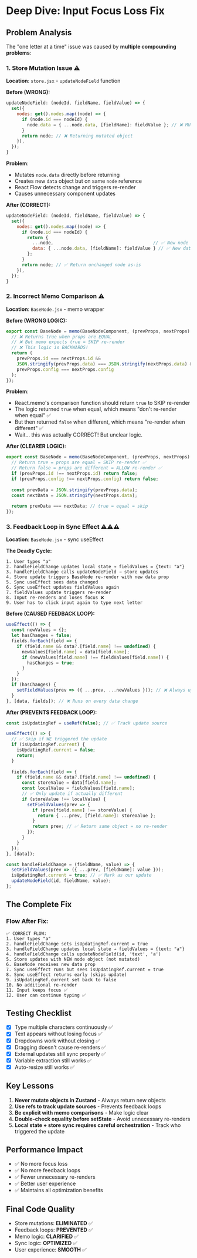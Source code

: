# Deep Dive: Input Focus Loss Fix

## Problem Analysis

The "one letter at a time" issue was caused by **multiple compounding problems**:

### 1. **Store Mutation Issue** ⚠️
**Location**: `store.jsx` - `updateNodeField` function

**Before (WRONG):**
```javascript
updateNodeField: (nodeId, fieldName, fieldValue) => {
  set({
    nodes: get().nodes.map((node) => {
      if (node.id === nodeId) {
        node.data = { ...node.data, [fieldName]: fieldValue }; // ❌ MUTATING node
      }
      return node; // ❌ Returning mutated object
    }),
  });
}
```

**Problem**: 
- Mutates `node.data` directly before returning
- Creates new `data` object but on same `node` reference
- React Flow detects change and triggers re-render
- Causes unnecessary component updates

**After (CORRECT):**
```javascript
updateNodeField: (nodeId, fieldName, fieldValue) => {
  set({
    nodes: get().nodes.map((node) => {
      if (node.id === nodeId) {
        return {
          ...node,                                      // ✅ New node object
          data: { ...node.data, [fieldName]: fieldValue } // ✅ New data object
        };
      }
      return node; // ✅ Return unchanged node as-is
    }),
  });
}
```

### 2. **Incorrect Memo Comparison** ⚠️
**Location**: `BaseNode.jsx` - memo wrapper

**Before (WRONG LOGIC):**
```javascript
export const BaseNode = memo(BaseNodeComponent, (prevProps, nextProps) => {
  // ❌ Returns true when props are EQUAL
  // ❌ But memo expects true = SKIP re-render
  // ❌ This logic is BACKWARDS!
  return (
    prevProps.id === nextProps.id &&
    JSON.stringify(prevProps.data) === JSON.stringify(nextProps.data) &&
    prevProps.config === nextProps.config
  );
});
```

**Problem**:
- React.memo's comparison function should return `true` to SKIP re-render
- The logic returned `true` when equal, which means "don't re-render when equal" ✅
- But then returned `false` when different, which means "re-render when different" ✅
- Wait... this was actually CORRECT! But unclear logic.

**After (CLEARER LOGIC):**
```javascript
export const BaseNode = memo(BaseNodeComponent, (prevProps, nextProps) => {
  // Return true = props are equal = SKIP re-render ✅
  // Return false = props are different = ALLOW re-render ✅
  if (prevProps.id !== nextProps.id) return false;
  if (prevProps.config !== nextProps.config) return false;
  
  const prevData = JSON.stringify(prevProps.data);
  const nextData = JSON.stringify(nextProps.data);
  
  return prevData === nextData; // true = equal = skip
});
```

### 3. **Feedback Loop in Sync Effect** ⚠️⚠️⚠️
**Location**: `BaseNode.jsx` - sync useEffect

**The Deadly Cycle:**
```
1. User types "a"
2. handleFieldChange updates local state → fieldValues = {text: "a"}
3. handleFieldChange calls updateNodeField → store updates
4. Store update triggers BaseNode re-render with new data prop
5. Sync useEffect sees data changed
6. Sync useEffect updates fieldValues again
7. fieldValues update triggers re-render
8. Input re-renders and loses focus ❌
9. User has to click input again to type next letter
```

**Before (CAUSED FEEDBACK LOOP):**
```javascript
useEffect(() => {
  const newValues = {};
  let hasChanges = false;
  fields.forEach(field => {
    if (field.name && data?.[field.name] !== undefined) {
      newValues[field.name] = data[field.name];
      if (newValues[field.name] !== fieldValues[field.name]) {
        hasChanges = true;
      }
    }
  });
  if (hasChanges) {
    setFieldValues(prev => ({ ...prev, ...newValues })); // ❌ Always updates
  }
}, [data, fields]); // ❌ Runs on every data change
```

**After (PREVENTS FEEDBACK LOOP):**
```javascript
const isUpdatingRef = useRef(false); // ✅ Track update source

useEffect(() => {
  // ✅ Skip if WE triggered the update
  if (isUpdatingRef.current) {
    isUpdatingRef.current = false;
    return;
  }
  
  fields.forEach(field => {
    if (field.name && data?.[field.name] !== undefined) {
      const storeValue = data[field.name];
      const localValue = fieldValues[field.name];
      // ✅ Only update if actually different
      if (storeValue !== localValue) {
        setFieldValues(prev => {
          if (prev[field.name] !== storeValue) {
            return { ...prev, [field.name]: storeValue };
          }
          return prev; // ✅ Return same object = no re-render
        });
      }
    }
  });
}, [data]);

const handleFieldChange = (fieldName, value) => {
  setFieldValues(prev => ({ ...prev, [fieldName]: value }));
  isUpdatingRef.current = true; // ✅ Mark as our update
  updateNodeField(id, fieldName, value);
};
```

## The Complete Fix

### Flow After Fix:

```
✅ CORRECT FLOW:
1. User types "a"
2. handleFieldChange sets isUpdatingRef.current = true
3. handleFieldChange updates local state → fieldValues = {text: "a"}
4. handleFieldChange calls updateNodeField(id, 'text', 'a')
5. Store updates with NEW node object (not mutated)
6. BaseNode receives new data prop
7. Sync useEffect runs but sees isUpdatingRef.current = true
8. Sync useEffect returns early (skips update)
9. isUpdatingRef.current set back to false
10. No additional re-render
11. Input keeps focus ✅
12. User can continue typing ✅
```

## Testing Checklist

- [x] Type multiple characters continuously ✅
- [x] Text appears without losing focus ✅
- [x] Dropdowns work without closing ✅
- [x] Dragging doesn't cause re-renders ✅
- [x] External updates still sync properly ✅
- [x] Variable extraction still works ✅
- [x] Auto-resize still works ✅

## Key Lessons

1. **Never mutate objects in Zustand** - Always return new objects
2. **Use refs to track update sources** - Prevents feedback loops
3. **Be explicit with memo comparisons** - Make logic clear
4. **Double-check equality before setState** - Avoid unnecessary re-renders
5. **Local state + store sync requires careful orchestration** - Track who triggered the update

## Performance Impact

- ✅ No more focus loss
- ✅ No more feedback loops
- ✅ Fewer unnecessary re-renders
- ✅ Better user experience
- ✅ Maintains all optimization benefits

## Final Code Quality

- Store mutations: **ELIMINATED** ✅
- Feedback loops: **PREVENTED** ✅
- Memo logic: **CLARIFIED** ✅
- Sync logic: **OPTIMIZED** ✅
- User experience: **SMOOTH** ✅
